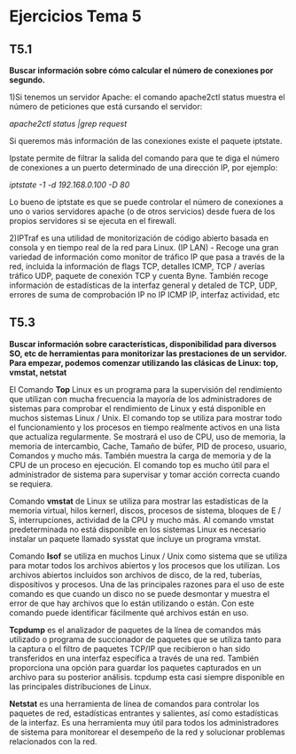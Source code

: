 Ejercicios Tema 5  
=================  

T5.1  
----  
**Buscar información sobre cómo calcular el número de conexiones por segundo.**  

1)Si tenemos un servidor Apache:
el comando apache2ctl status muestra el número de peticiones que está cursando el servidor:

*apache2ctl status |grep request*

Si queremos más información de las conexiones existe el paquete iptstate. 

Ipstate permite de filtrar la salida del comando para que te diga el número de conexiones a un puerto determinado de una dirección IP, por ejemplo:

*iptstate -1 -d 192.168.0.100 -D 80*

Lo bueno de iptstate es que se puede controlar el número de conexiones a uno o varios servidores apache (o de otros servicios) desde fuera de los propios servidores si se ejecuta en el firewall.

2)IPTraf es una utilidad de monitorización de código abierto basada en consola y en tiempo real de la red para Linux. (IP LAN) - Recoge una gran variedad de información como monitor de tráfico IP que pasa a través de la red, incluida la información de flags TCP, detalles ICMP, TCP / averías tráfico UDP, paquete de conexión TCP y cuenta Byne. También recoge información de estadísticas de la interfaz general y detaled de TCP, UDP, errores de suma de comprobación IP no IP ICMP IP, interfaz actividad, etc



T5.3  
----  
**Buscar información sobre características, disponibilidad para diversos SO, etc de herramientas para monitorizar las prestaciones de un servidor. Para empezar, podemos comenzar utilizando las clásicas de Linux: top, vmstat, netstat**  

El Comando **Top** Linux es un programa para la supervisión del rendimiento que utilizan con mucha frecuencia la mayoría de los administradores de sistemas para comprobar el rendimiento de Linux y está disponible en muchos sistemas Linux / Unix. El comando top se utiliza para mostrar todo el funcionamiento y los procesos en tiempo realmente activos en una lista que actualiza regularmente. Se mostrará el uso de CPU, uso de memoria, la memoria de intercambio, Cache, Tamaño de búfer, PID de proceso, usuario, Comandos y mucho más. También muestra la carga de memoria y de la CPU de un proceso en ejecución. El comando top es mucho útil para el administrador de sistema para supervisar y tomar acción correcta cuando se requiera. 

Comando **vmstat** de Linux se utiliza para mostrar las estadísticas de la memoria virtual, hilos kernerl, discos, procesos de sistema, bloques de E / S, interrupciones, actividad de la CPU y mucho más. Al comando vmstat predeterminada no está disponible en los sistemas Linux es necesario instalar un paquete llamado sysstat que incluye un programa vmstat. 

Comando **lsof** se utiliza en muchos Linux / Unix como sistema que se utiliza para motar todos los archivos abiertos y los procesos que los utilizan. Los archivos abiertos incluidos son archivos de disco, de la red, tuberías, dispositivos y procesos. Una de las principales razones para el uso de este comando es que cuando un disco no se puede desmontar y muestra el error de que hay archivos que lo están utilizando o están. Con este comando puede identificar fácilmente qué archivos están en uso.

**Tcpdump** es el analizador de paquetes de la línea de comandos más utilizado o programa de succionador de paquetes que se utiliza tanto para la captura o el filtro de paquetes TCP/IP que recibieron o han sido transferidos en una interfaz específica a través de una red. También proporciona una opción para guardar los paquetes capturados en un archivo para su posterior análisis. tcpdump esta casi siempre disponible en las principales distribuciones de Linux.

**Netstat** es una herramienta de línea de comandos para controlar los paquetes de red, estadísticas entrantes y salientes, así como estadísticas de la interfaz. Es una herramienta muy útil para todos los administradores de sistema para monitorear el desempeño de la red y solucionar problemas relacionados con la red.